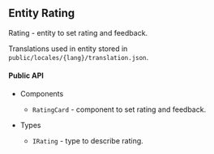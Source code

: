 ## Entity Rating

Rating - entity to set rating and feedback.

Translations used in entity stored in `public/locales/{lang}/translation.json`.

#### Public API

- Components
  - `RatingCard` - component to set rating and feedback.

- Types
  - `IRating` - type to describe rating.

